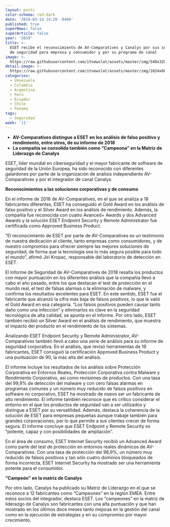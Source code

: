 ```yaml
---
layout: posts
color-schema: red-dark
date: '2019-03-14 14:20 -0400'
published: true
superNews: false
superArticle: false
year: '2019'
title: >-
  ESET recibe el reconocimiento de AV-Comparatives y Canalys por sus soluciones
  de seguridad para empresa y consumidor y por su programa de canal
image: >-
  https://raw.githubusercontent.com/itnewslat/assets/master/img/540x320/reconocimiento-p.jpg
detail-image: >-
  https://raw.githubusercontent.com/itnewslat/assets/master/img/1024x680/reconocimiento-g.jpg
categories:
  - Venezuela
  - Colombia
  - Argentina
  - Perú
  - Ecuador
  - Chile
  - Panama
tags:
  - Seguridad
week: '11'
---
```

- **AV-Comparatives distingue a ESET en los análisis de falso positivo y rendimiento, entre otros, de su informe de 2018**
- **La compañía se consolida también como “Campeona” en la Matriz de Liderazgo de Canalys**

ESET, líder mundial en ciberseguridad y el mayor fabricante de software de seguridad de la Unión Europea, ha sido reconocido con diferentes galardones por parte de la organización de análisis independiente AV-Comparatives y por el integrador de canal Canalys.

**Reconocimientos a las soluciones corporativas y de consumo**

En el informe de 2018 de AV-Comparatives, en el que se analiza a 18 fabricantes diferentes, ESET ha conseguido el Gold Award en los análisis de falso positivo y el Silver Award en los análisis de rendimiento. Además, la compañía fue reconocida con cuatro Avanced+ Awards y dos Advanced Awards y la solución ESET Endpoint Security y Remote Administrator fue certificada como Approved Business Product. 

“El reconocimiento de ESET por parte de AV-Comparatives es un testimonio de nuestra dedicación al cliente, tanto empresas como consumidores, y de nuestro compromiso para ofrecer siempre las mejores soluciones de seguridad, de forma que la tecnología sea lo más segura posible para todo el mundo”, afirmó Jiri Kropac, responsable del laboratorio de detección en ESET. 

El Informe de Seguridad de AV-Comparatives de 2018 resalta los productos con mayor puntuación en los diferentes análisis que la compañía llevó a cabo el año pasado, entre los que destacan el test de protección en el mundo real, el test de falsas alarmas o la eliminación de malware, y confirma los resultados excelentes para ESET. En este sentido, ESET fue el fabricante que alcanzó la cifra más baja de falsos positivos, lo que le valió el Gold Award en esa categoría. “Los falsos positivos pueden causar tanto daño como una infección” y eliminarlos es clave en la seguridad tecnológica de alta calidad, se apunta en el informe. Por otro lado, ESET también recibió un Silver Award en el análisis de rendimiento, que muestra el impacto del producto en el rendimiento de los sistemas. 

Analizando ESET Endpoint Security y Remote Administrator, AV-Comparatives también llevó a cabo una serie de análisis para su informe de seguridad corporativa. En el análisis, que revisó herramientas de 16 fabricantes, ESET consiguió la certificación Approved Business Product y una puntuación de 90, la más alta del análisis.

El informe incluye los resultados de los análisis sobre Protección Corporativa en Entornos Reales, Protección Corporativa contra Malware y Rendimiento Corporativo, así como revisiones de productos. Con una tasa del 99,9% de detección del malware y con cero falsas alarmas en programas comunes y un número muy reducido de falsos positivos en software no corporativo, ESET ha mostrado de nuevo ser un fabricante de alto rendimiento. El informe también reconoce que es crítico considerar el entorno en el que los productos de seguridad van a ser utilizados y distingue a ESET por su versatilidad. Además, destaca la coherencia de la solución de ESET para empresas pequeñas aunque trabaje también para grandes corporaciones, por lo que permite a sus clientes crecer de forma segura. El informe concluye que ESET Endpoint y Remote Security es “potente, capaz y con posibilidades de ampliación”. 

En el área de consumo, ESET Internet Security recibió un Advanced Award como parte del test de protección en entornos reales dinámicos de AV-Comparatives. Con una tasa de protección del 98,9%, un número muy reducido de falsos positivos y tan sólo cuatro dominios bloqueados de forma incorrecta, ESET Internet Security ha mostrado ser una herramienta potente para el consumidor.

**“Campeón” en la matriz de Canalys**

Por otro lado, Canalys ha publicado su Matriz de Liderazgo en el que se reconoce a 12 fabricantes como “Campeones” en la región EMEA. Entre estos socios del integrador, destaca ESET. Los “campeones” en la matriz de liderazgo de Canalys son fabricantes con una alta puntuación y que han mostrado en los últimos doce meses tanto mejoras en la gestión del canal como en la ejecución de estrategias y en su compromiso por mayor crecimiento. 